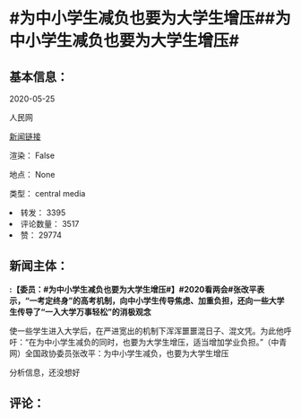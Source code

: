 <html>
 <body>
  <h1 id="title">
   #为中小学生减负也要为大学生增压##为中小学生减负也要为大学生增压#
  </h1>
  <div id="basic_info">
   <h2 id="default h2">
    基本信息：
   </h2>
   <p id="time">
    2020-05-25
   </p>
   <p id="author">
    人民网
   </p>
   <p id="src">
    <a href="https://weibo.cn/comment/J3wGT4HvX">
     新闻链接
    </a>
   </p>
   <p id="is_rendered">
    渲染： False
   </p>
   <p id="location">
    地点： None
   </p>
   <p id="news_type">
    类型： central media
   </p>
  </div>
  <div id="attrs">
   <li id_no="repost">
    转发： 3395
   </li>
   <li id_no="comment_number">
    评论数量： 3517
   </li>
   <li id_no="attitude">
    赞： 29774
   </li>
  </div>
  <div id="article">
   <h2 id="default h2">
    新闻主体：
   </h2>
   <p id="lead">
    <strong>
     :【委员：#为中小学生减负也要为大学生增压#】#2020看两会#张改平表示，“一考定终身”的高考机制，向中小学生传导焦虑、加重负担，还向一些大学生传导了“一入大学万事轻松”的消极观念
    </strong>
   </p>
   <div id="main_text">
    <p id="paragraph_1">
     使一些学生进入大学后，在严进宽出的机制下浑浑噩噩混日子、混文凭。为此他呼吁：“在为中小学生减负的同时，也要为大学生增压，适当增加学业负担。”（中青网）全国政协委员张改平：为中小学生减负，也要为大学生增压
    </p>
   </div>
  </div>
  <div id="analyse_info">
   分析信息，还没想好
  </div>
  <div id="comments">
   <h2 id="default h2">
    评论：
   </h2>
  </div>
 </body>
</html>